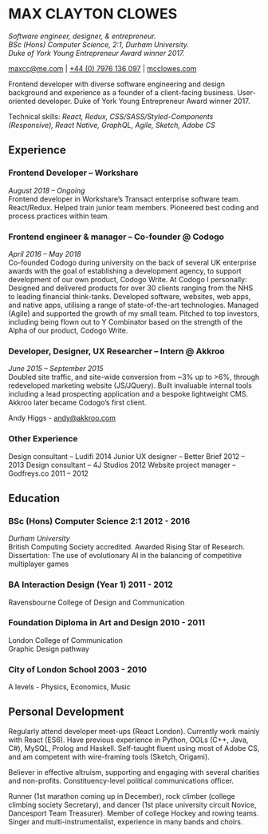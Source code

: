 # MAX CLAYTON CLOWES

_Software engineer, designer, &amp; entrepreneur._    
_BSc (Hons) Computer Science, 2:1, Durham University._     
_Duke of York Young Entrepreneur Award winner 2017._    

[maxcc@me.com](mailto:maxcc@me.com) | [+44 (0) 7976 136 097](tel:+447976136097) | [mcclowes.com](https://mcclowes.com)  

Frontend developer with diverse software engineering and design background and experience as a founder of a client-facing business. User-oriented developer. Duke of York Young Entrepreneur Award winner 2017.

Technical skills: _React, Redux, CSS/SASS/Styled-Components (Responsive), React Native, GraphQL, Agile, Sketch, Adobe CS_

## Experience
### Frontend Developer – Workshare
_August 2018 – Ongoing_   
Frontend developer in Workshare’s Transact enterprise software team. React/Redux. Helped train junior team members. Pioneered best coding and process practices within team.

### Frontend engineer & manager – Co-founder @ Codogo
_April 2016 – May 2018_   
Co-founded Codogo during university on the back of several UK enterprise awards with the goal of establishing a development agency, to support development of our own product, Codogo Write. At Codogo I personally:
Designed and delivered products for over 30 clients ranging from the NHS to leading financial think-tanks.
Developed software, websites, web apps, and native apps, utilising a range of state-of-the-art technologies.
Managed (Agile) and supported the growth of my small team.
Pitched to top investors, including being flown out to Y Combinator based on the strength of the Alpha of our product, Codogo Write.

### Developer, Designer, UX Researcher – Intern @ Akkroo
_June 2015 – September 2015_   
Doubled site traffic, and site-wide conversion from ~3% up to >6%, through redeveloped marketing website (JS/JQuery). Built invaluable internal tools including a lead prospecting application and a bespoke lightweight CMS. Akkroo later became Codogo’s first client.

Andy Higgs - andy@akkroo.com

### Other Experience
Design consultant – Ludifi                      2014
Junior UX designer – Better Brief               2012 – 2013
Design consultant – 4J Studios                  2012
Website project manager – Godfreys.co           2011 – 2012

## Education
### BSc (Hons) Computer Science 2:1         2012 - 2016
_Durham University_   
British Computing Society accredited. Awarded Rising Star of Research.
Dissertation: The use of evolutionary AI in the balancing of competitive multiplayer games

### BA Interaction Design (Year 1)          2011 - 2012
Ravensbourne College of Design and Communication

### Foundation Diploma in Art and Design    2010 - 2011
London College of Communication   
Graphic Design pathway   

### City of London School                   2003 - 2010
A levels - Physics, Economics, Music    

## Personal Development

Regularly attend developer meet-ups (React London). Currently work mainly with React (ES6). Have previous experience in Python, OOLs (C++, Java, C#), MySQL, Prolog and Haskell. Self-taught fluent using most of Adobe CS, and am competent with wire-framing tools (Sketch, Origami).

Believer in effective altruism, supporting and engaging with several charities and non-profits. Constituency-level political communications officer.

Runner (1st marathon coming up in December), rock climber (college climbing society Secretary), and dancer (1st place university circuit Novice, Dancesport Team Treasurer). Member of college Hockey and rowing teams. Singer and multi-instrumentalist, experience in many bands and choirs.
